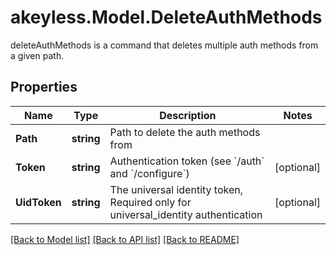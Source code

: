 # akeyless.Model.DeleteAuthMethods
deleteAuthMethods is a command that deletes multiple auth methods from a given path.

## Properties

Name | Type | Description | Notes
------------ | ------------- | ------------- | -------------
**Path** | **string** | Path to delete the auth methods from | 
**Token** | **string** | Authentication token (see &#x60;/auth&#x60; and &#x60;/configure&#x60;) | [optional] 
**UidToken** | **string** | The universal identity token, Required only for universal_identity authentication | [optional] 

[[Back to Model list]](../README.md#documentation-for-models) [[Back to API list]](../README.md#documentation-for-api-endpoints) [[Back to README]](../README.md)

